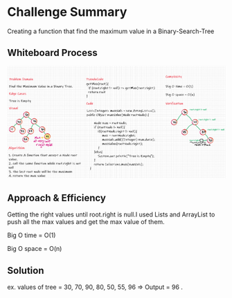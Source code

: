 # Challenge Summary
Creating a function that find the maximum value in a Binary-Search-Tree

## Whiteboard Process
![cc-16](tree-max.png)

## Approach & Efficiency
Getting the right values until root.right is null.I used Lists and ArrayList to push all the max values and get the max value of them.

Big O time = O(1)

Big O space = O(n)

## Solution
ex. values of tree = 30, 70, 90, 80, 50, 55, 96 => Output = 96 .
